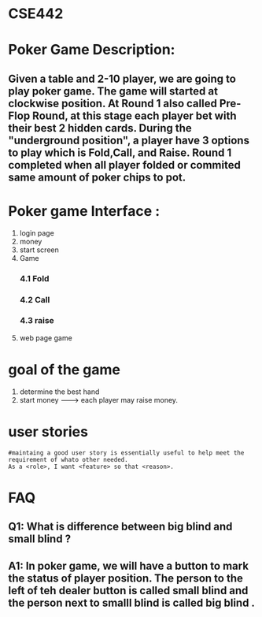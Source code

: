 # CSE442

# Poker Game Description:
  ## Given a table and 2-10 player, we are going to play poker game. The game will started at clockwise position. At Round 1 also called Pre-Flop Round, at this stage each player bet with their best 2 hidden cards. During the "underground position", a player have 3 options to play which is Fold,Call, and Raise. Round 1 completed when all player folded or commited same amount of poker chips to pot.
  
# Poker game Interface :
   1. login page
   2. money
   3. start screen
   4. Game 
      ### 4.1 Fold
      ### 4.2 Call
      ### 4.3 raise
   5. web page game
# goal of the game

   1. determine the best hand
   2. start money ---> each player may raise money.
   
# user stories 
    
    #maintaing a good user story is essentially useful to help meet the requirement of whato other needed.
    As a <role>, I want <feature> so that <reason>.
# FAQ 

  ## Q1: What is difference between big blind and small blind ?
  ## A1: In poker game, we will have a button to mark the status of player position. The person to the left of teh dealer button is called small blind and the person next to smalll blind is called big blind .
